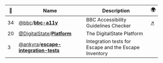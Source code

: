 |:star2: | Name | Description | 🌍|
|---|---|---|---|
|34|[@bbc](https://github.com/bbc)/[**bbc-a11y**](https://github.com/bbc/bbc-a11y)|BBC Accessibility Guidelines Checker|[:arrow_upper_right:](http://www.bbc.co.uk/guidelines/futuremedia/accessibility/mobile)|
|20|[@DigitalState](https://github.com/DigitalState)/[**Platform**](https://github.com/DigitalState/Platform)|The DigitalState Platform||
|3|[@ankyra](https://github.com/ankyra)/[**escape-integration-tests**](https://github.com/ankyra/escape-integration-tests)|Integration tests for Escape and the Escape Inventory||

